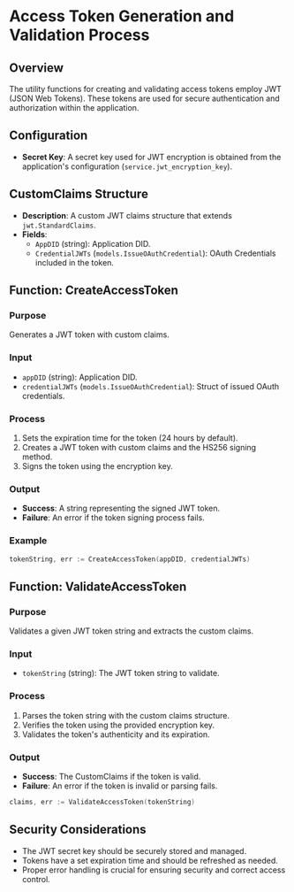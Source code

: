 # Access Token Generation and Validation Process

## Overview

The utility functions for creating and validating access tokens employ JWT (JSON Web Tokens). These tokens are used for secure authentication and authorization within the application.

## Configuration

- **Secret Key**: A secret key used for JWT encryption is obtained from the application's configuration (`service.jwt_encryption_key`).

## CustomClaims Structure

- **Description**: A custom JWT claims structure that extends `jwt.StandardClaims`.
- **Fields**:
  - `AppDID` (string): Application DID.
  - `CredentialJWTs` (`models.IssueOAuthCredential`): OAuth Credentials included in the token.

## Function: CreateAccessToken

### Purpose

Generates a JWT token with custom claims.

### Input

- `appDID` (string): Application DID.
- `credentialJWTs` (`models.IssueOAuthCredential`): Struct of issued OAuth credentials.

### Process

1. Sets the expiration time for the token (24 hours by default).
2. Creates a JWT token with custom claims and the HS256 signing method.
3. Signs the token using the encryption key.

### Output

- **Success**: A string representing the signed JWT token.
- **Failure**: An error if the token signing process fails.

### Example

```go
tokenString, err := CreateAccessToken(appDID, credentialJWTs)
```

## Function: ValidateAccessToken

### Purpose

Validates a given JWT token string and extracts the custom claims.

### Input

- `tokenString` (string): The JWT token string to validate.

### Process

1. Parses the token string with the custom claims structure.
2. Verifies the token using the provided encryption key.
3. Validates the token's authenticity and its expiration.

### Output

- **Success**: The CustomClaims if the token is valid.
- **Failure**: An error if the token is invalid or parsing fails.

```go
claims, err := ValidateAccessToken(tokenString)
```

## Security Considerations

- The JWT secret key should be securely stored and managed.
- Tokens have a set expiration time and should be refreshed as needed.
- Proper error handling is crucial for ensuring security and correct access control.
